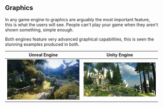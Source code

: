 ## Graphics

In any game engine to graphics are arguably the most important feature, this is what the users will see.
People can't play your game when they aren't shown something, simple enough.

Both engines feature very advanced graphical capabilities, this is seen the stunning examples produced in both.

Unreal Engine | Unity Engine
------------- | --------------
![Unreal Engine scene](./images/GraphicalExampleUnreal.png) | ![Unity Engine scene](./images/GraphicalExampleUnity.jpeg)
